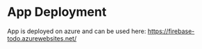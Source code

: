 # App Deployment
App is deployed on azure and can be used here:
https://firebase-todo.azurewebsites.net/
